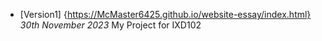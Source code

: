 - [Version1]
{https://McMaster6425.github.io/website-essay/index.html}
*30th November 2023*
My Project for IXD102